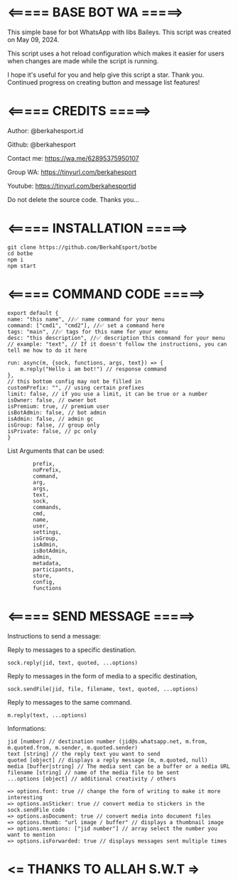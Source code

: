 # <===== BASE BOT WA =====>
This simple base for bot WhatsApp with libs Baileys.
This script was created on May 09, 2024.

This script uses a hot reload configuration which makes it easier for users when changes are made while the script is running.

I hope it's useful for you and help give this script a star. Thank you.
Continued progress on creating button and message list features!

# <===== CREDITS =====>
Author: @berkahesport.id

Github: @berkahesport

Contact me: https://wa.me/62895375950107

Group WA: https://tinyurl.com/berkahesport

Youtube: https://tinyurl.com/berkahesportid

Do not delete the source code.
Thanks you...

# <===== INSTALLATION =====>
```
git clone https://github.com/BerkahEsport/botbe
cd botbe
npm i
npm start
```

# <===== COMMAND CODE =====>
```
export default {
name: "this name", //✅ name command for your menu
command: ["cmd1", "cmd2"], //✅ set a command here
tags: "main", //✅ tags for this name for your menu
desc: "this description", //✅ description this command for your menu
// example: "text", // If it doesn't follow the instructions, you can tell me how to do it here

run: async(m, {sock, functions, args, text}) => {
    m.reply("Hello i am bot!") // response command
},
// this bottom config may not be filled in
customPrefix: "", // using certain prefixes
limit: false, // if you use a limit, it can be true or a number
isOwner: false, // owner bot
isPremium: true, // premium user
isBotAdmin: false, // bot admin
isAdmin: false, // admin gc
isGroup: false, // group only
isPrivate: false, // pc only
}
```
List Arguments that can be used:
```
        prefix,
        noPrefix,
        command,
        arg,
        args,
        text,
        sock,
        commands,
        cmd,
        name,
        user,
        settings,
        isGroup,
        isAdmin,
        isBotAdmin,
        admin,
        metadata,
        participants,
        store,
        config,
        functions
```
# <===== SEND MESSAGE =====>

Instructions to send a message:


Reply to messages to a specific destination.
```
sock.reply(jid, text, quoted, ...options)
```
Reply to messages in the form of media to a specific destination,
```
sock.sendFile(jid, file, filename, text, quoted, ...options)
```
Reply to messages to the same command.
```
m.reply(text, ...options)
```

Informations:

```
jid [number] // destination number (jid@s.whatsapp.net, m.from, m.quoted.from, m.sender, m.quoted.sender)
text [string] // the reply text you want to send
quoted [object] // displays a reply message (m, m.quoted, null)
media [buffer|string] // The media sent can be a buffer or a media URL
filename [string] // name of the media file to be sent
...options [object] // additional creativity / others

=> options.font: true // change the form of writing to make it more interesting
=> options.asSticker: true // convert media to stickers in the sock.sendFile code
=> options.asDocument: true // convert media into document files
=> options.thumb: "url image / buffer" // displays a thumbnail image
=> options.mentions: ["jid number"] // array select the number you want to mention
=> options.isForwarded: true // displays messages sent multiple times
```
# <= THANKS TO ALLAH S.W.T =>
